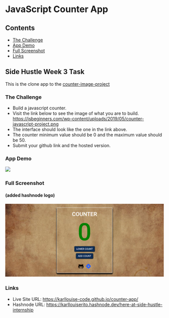 # JavaScript Counter App

## Contents

- [The Challenge](#the-challenge)
- [App Demo](#app-demo)
- [Full Screenshot](#full-screenshot)
- [Links](#links)

## Side Hustle Week 3 Task

This is the clone app to the [counter-image-project](https://jsbeginners.com/wp-content/uploads/2019/05/counter-javascript-project.png)

### The Challenge

- Build a javascript counter.
- Visit the link below to see the image of what you are to build. <https://jsbeginners.com/wp-content/uploads/2019/05/counter-javascript-project.png>
- The interface should look like the one in the link above.
- The counter minimum value should be 0 and the maximum value should be 50.
- Submit your github link and the hosted version.

### App Demo

![](https://github.com/Karllouise-code/counter-app/blob/master/image/counter-app.gif)

### Full Screenshot 
#### (added hashnode logo)

![](https://github.com/Karllouise-code/counter-app/blob/master/image/counter-app.png)

### Links

- Live Site URL: <https://karllouise-code.github.io/counter-app/>
- Hashnode URL: <https://karllouiserito.hashnode.dev/here-at-side-hustle-internship>
